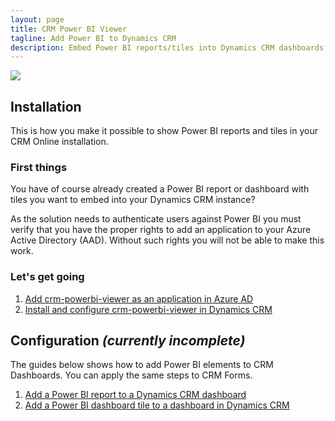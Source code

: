 ```yaml
---
layout: page
title: CRM Power BI Viewer
tagline: Add Power BI to Dynamics CRM
description: Embed Power BI reports/tiles into Dynamics CRM dashboards and forms.
---
```


[![]({{BASE_PATH}}/assets/images/samples/sample-crm-montage.png)]({{BASE_PATH}}/assets/images/samples/sample-crm-montage.png)

## Installation
This is how you make it possible to show Power BI reports and tiles in your CRM Online installation.

### First things

You have of course already created a Power BI report or dashboard with tiles you want to embed into your Dynamics CRM instance?

As the solution needs to authenticate users against Power BI you must verify that you have the proper rights to add an 
application to your Azure Active Directory (AAD). Without such rights you will not be able to make this work.

### Let's get going

1. [Add crm-powerbi-viewer as an application in Azure AD](pages/azure-ad.html)
1. [Install and configure crm-powerbi-viewer in Dynamics CRM](pages/install-solution.html)

## Configuration *(currently incomplete)*

The guides below shows how to add Power BI elements to CRM Dashboards. You can apply the same steps to CRM Forms.

1. [Add a Power BI report to a Dynamics CRM dashboard](pages/add-report-to-dashboard.html)
1. [Add a Power BI dashboard tile to a dashboard in Dynamics CRM](pages/add-tile-to-dashboard.html)
